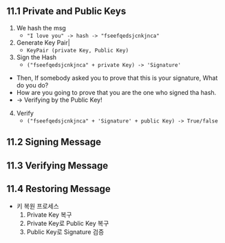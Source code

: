 ## 11.1 Private and Public Keys
1. We hash the msg
   - `"I love you" -> hash -> "fseefqedsjcnkjnca"`
2. Generate Key Pair|
   - `KeyPair (private Key, Public Key)`
3. Sign the Hash
   - `("fseefqedsjcnkjnca" + private Key) -> 'Signature'`
 
- Then, If somebody asked you to prove that this is your signature, What do you do?
- How are you going to prove that you are the one who signed tha hash.
- -> Verifying by the Public Key!

4. Verify
    - `("fseefqedsjcnkjnca" + 'Signature' + public Key) -> True/false`


## 11.2 Signing Message 

## 11.3 Verifying Message

## 11.4 Restoring Message
- 키 복원 프로세스
    1. Private Key 복구
    2. Private Key로 Public Key 복구
    3. Public Key로 Signature 검증